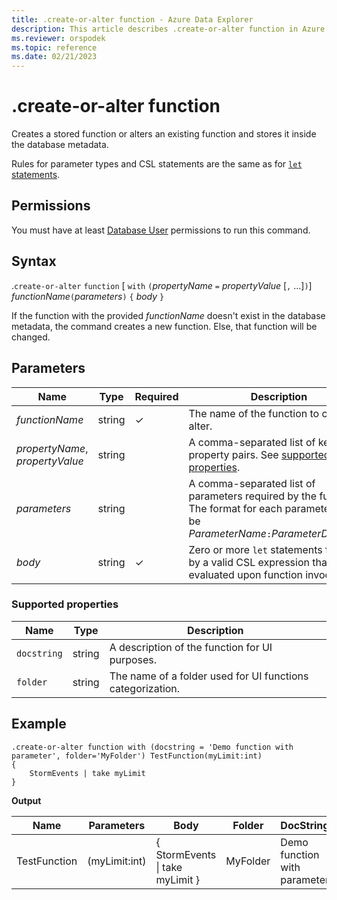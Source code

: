 ```yaml
---
title: .create-or-alter function - Azure Data Explorer
description: This article describes .create-or-alter function in Azure Data Explorer.
ms.reviewer: orspodek
ms.topic: reference
ms.date: 02/21/2023
---
```

# .create-or-alter function

Creates a stored function or alters an existing function and stores it inside the database metadata.

Rules for parameter types and CSL statements are the same as for [`let` statements](../query/letstatement.md).

## Permissions

You must have at least [Database User](access-control/role-based-access-control.md) permissions to run this command.

## Syntax

.`create-or-alter` `function` [ `with` `(`*propertyName* `=` *propertyValue* [`,` ...]`)`] *functionName*`(`*parameters*`)` `{` *body* `}`

If the function with the provided *functionName* doesn't exist in the database metadata, the command creates a new function. Else, that function will be changed.

## Parameters

|Name|Type|Required|Description|
|--|--|--|--|
|*functionName* | string | &check; | The name of the function to create or alter.|
| *propertyName*, *propertyValue* | string | | A comma-separated list of key-value property pairs. See [supported properties](#supported-properties).|
|*parameters*  | string | | A comma-separated list of parameters required by the function. The format for each parameter must be *ParameterName*`:`*ParameterDataType*.|
|*body*| string | &check; | Zero or more `let` statements followed by a valid CSL expression that is evaluated upon function invocation.|

### Supported properties

|Name|Type|Description|
|--|--|--|
|`docstring`|string|A description of the function for UI purposes.|
|`folder`|string|The name of a folder used for UI functions categorization.|

## Example

```kusto
.create-or-alter function with (docstring = 'Demo function with parameter', folder='MyFolder') TestFunction(myLimit:int)
{
    StormEvents | take myLimit 
} 
```

**Output**

|Name|Parameters|Body|Folder|DocString|
|---|---|---|---|---|
|TestFunction|(myLimit:int)|{ StormEvents &#124; take myLimit }|MyFolder|Demo function with parameter|
